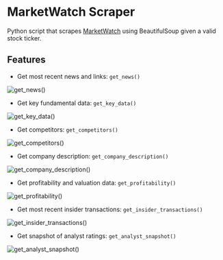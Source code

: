 # MarketWatch Scraper
Python script that scrapes [MarketWatch](https://www.marketwatch.com/) using BeautifulSoup given a valid stock ticker.


## Features
- Get most recent news and links: `get_news()`

![get_news()](https://user-images.githubusercontent.com/70597605/171070779-c97ca681-bb5f-4582-923d-5ef1e6161cec.PNG)

- Get key fundamental data: `get_key_data()`

![get_key_data()](https://user-images.githubusercontent.com/70597605/171070803-7dc10d49-ae51-43f9-b00e-bea5e0361852.PNG)

- Get competitors: `get_competitors()`

![get_competitors()](https://user-images.githubusercontent.com/70597605/171070809-03e171df-371a-4d34-b3e2-b9b3d300c041.PNG)

- Get company description: `get_company_description()`

![get_company_description()](https://user-images.githubusercontent.com/70597605/171070814-aa0948dc-5e63-4d5b-9613-d26437c73da8.PNG)

- Get profitability and valuation data: `get_profitability()`

![get_profitability()](https://user-images.githubusercontent.com/70597605/171070817-ab52f040-1b89-4253-820c-149dc34e270e.PNG)

- Get most recent insider transactions: `get_insider_transactions()`

![get_insider_transactions()](https://user-images.githubusercontent.com/70597605/171070826-ceb9f825-a614-4dc3-b625-88a349e0d4d4.PNG)

- Get snapshot of analyst ratings: `get_analyst_snapshot()`

![get_analyst_snapshot()](https://user-images.githubusercontent.com/70597605/171070829-cf39d5fd-075e-488a-8077-227ad0432953.PNG)
